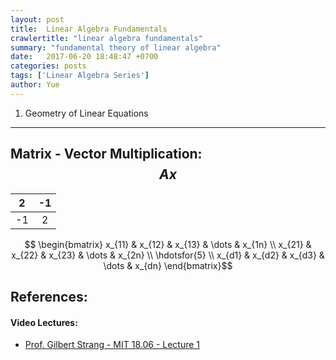 ```yaml
---
layout: post
title:  Linear Algebra Fundamentals
crawlertitle: "linear algebra fundamentals"
summary: "fundamental theory of linear algebra"
date:   2017-06-20 18:48:47 +0700
categories: posts
tags: ['Linear Algebra Series']
author: Yue
---
```


1. Geometry of Linear Equations
---

## Matrix - Vector Multiplication: $$Ax$$

| 2 | -1 |     
|---|:--:|
|-1 | 2  | 

   $$ \begin{bmatrix}
        x_{11}       & x_{12} & x_{13} & \dots & x_{1n} \\
        x_{21}       & x_{22} & x_{23} & \dots & x_{2n} \\
        \hdotsfor{5} \\
        x_{d1}       & x_{d2} & x_{d3} & \dots & x_{dn}
    \end{bmatrix}$$

## References:

#### Video Lectures: 
* [Prof. Gilbert Strang - MIT 18.06 - Lecture 1](https://ocw.mit.edu/courses/mathematics/18-06-linear-algebra-spring-2010/video-lectures/lecture-1-the-geometry-of-linear-equations/)
